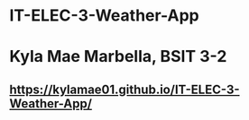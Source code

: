 # IT-ELEC-3-Weather-App
# Kyla Mae Marbella, BSIT 3-2
## https://kylamae01.github.io/IT-ELEC-3-Weather-App/
